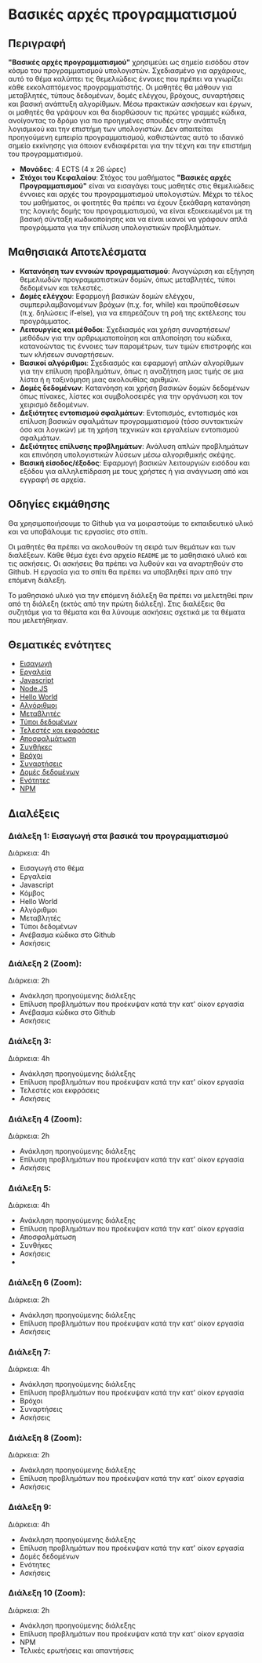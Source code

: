 # Βασικές αρχές προγραμματισμού

## Περιγραφή

**"Βασικές αρχές προγραμματισμού"** χρησιμεύει ως σημείο εισόδου στον κόσμο του προγραμματισμού υπολογιστών. Σχεδιασμένο για αρχάριους, αυτό το θέμα καλύπτει τις θεμελιώδεις έννοιες που πρέπει να γνωρίζει κάθε εκκολαπτόμενος προγραμματιστής. Οι μαθητές θα μάθουν για μεταβλητές, τύπους δεδομένων, δομές ελέγχου, βρόχους, συναρτήσεις και βασική ανάπτυξη αλγορίθμων. Μέσω πρακτικών ασκήσεων και έργων, οι μαθητές θα γράψουν και θα διορθώσουν τις πρώτες γραμμές κώδικα, ανοίγοντας το δρόμο για πιο προηγμένες σπουδές στην ανάπτυξη λογισμικού και την επιστήμη των υπολογιστών. Δεν απαιτείται προηγούμενη εμπειρία προγραμματισμού, καθιστώντας αυτό το ιδανικό σημείο εκκίνησης για όποιον ενδιαφέρεται για την τέχνη και την επιστήμη του προγραμματισμού.

- **Μονάδες**: 4 ECTS (4 x 26 ώρες)
- **Στόχοι του Κεφαλαίου**: Στόχος του μαθήματος **"Βασικές αρχές Προγραμματισμού"** είναι να εισαγάγει τους μαθητές στις θεμελιώδεις έννοιες και αρχές του προγραμματισμού υπολογιστών.
Μέχρι το τέλος του μαθήματος, οι φοιτητές θα πρέπει να έχουν ξεκάθαρη κατανόηση της λογικής δομής του προγραμματισμού, να είναι εξοικειωμένοι με τη βασική σύνταξη κωδικοποίησης και να είναι ικανοί να γράφουν απλά προγράμματα για την επίλυση υπολογιστικών προβλημάτων.

## Μαθησιακά Αποτελέσματα
- **Κατανόηση των εννοιών προγραμματισμού**: Αναγνώριση και εξήγηση θεμελιωδών προγραμματιστικών δομών, όπως μεταβλητές, τύποι δεδομένων και τελεστές.
- **Δομές ελέγχου**: Εφαρμογή βασικών δομών ελέγχου, συμπεριλαμβανομένων βρόχων (π.χ. for, while) και προϋποθέσεων (π.χ. δηλώσεις if-else), για να επηρεάζουν τη ροή της εκτέλεσης του προγράμματος.
- **Λειτουργίες και μέθοδοι**: Σχεδιασμός και χρήση συναρτήσεων/μεθόδων για την αρθρωματοποίηση και απλοποίηση του κώδικα, κατανοώντας τις έννοιες των παραμέτρων, των τιμών επιστροφής και των κλήσεων συναρτήσεων.
- **Βασικοί αλγόριθμοι**: Σχεδιασμός και εφαρμογή απλών αλγορίθμων για την επίλυση προβλημάτων, όπως η αναζήτηση μιας τιμής σε μια λίστα ή η ταξινόμηση μιας ακολουθίας αριθμών.
- **Δομές δεδομένων**: Κατανόηση και χρήση βασικών δομών δεδομένων όπως πίνακες, λίστες και συμβολοσειρές για την οργάνωση και τον χειρισμό δεδομένων.
- **Δεξιότητες εντοπισμού σφαλμάτων**: Εντοπισμός, εντοπισμός και επίλυση βασικών σφαλμάτων προγραμματισμού (τόσο συντακτικών όσο και λογικών) με τη χρήση τεχνικών και εργαλείων εντοπισμού σφαλμάτων.
- **Δεξιότητες επίλυσης προβλημάτων**: Ανάλυση απλών προβλημάτων και επινόηση υπολογιστικών λύσεων μέσω αλγοριθμικής σκέψης.
- **Βασική είσοδος/έξοδος**: Εφαρμογή βασικών λειτουργιών εισόδου και εξόδου για αλληλεπίδραση με τους χρήστες ή για ανάγνωση από και εγγραφή σε αρχεία.

## Οδηγίες εκμάθησης

Θα χρησιμοποιήσουμε το Github για να μοιραστούμε το εκπαιδευτικό υλικό και να υποβάλουμε τις εργασίες στο σπίτι.

Οι μαθητές θα πρέπει να ακολουθούν τη σειρά των θεμάτων και των διαλέξεων. Κάθε θέμα έχει ένα αρχείο `README` με το μαθησιακό υλικό και τις ασκήσεις. Οι ασκήσεις θα πρέπει να λυθούν και να αναρτηθούν στο Github. Η εργασία για το σπίτι θα πρέπει να υποβληθεί πριν από την επόμενη διάλεξη.

Το μαθησιακό υλικό για την επόμενη διάλεξη θα πρέπει να μελετηθεί πριν από τη διάλεξη (εκτός από την πρώτη διάλεξη). Στις διαλέξεις θα συζητάμε για τα θέματα και θα λύνουμε ασκήσεις σχετικά με τα θέματα που μελετήθηκαν.

## Θεματικές ενότητες
- [Εισαγωγή](./Topics/Introduction/README.md)
- [Εργαλεία](./Topics/Tools/README.md)
- [Javascript](./Topics/Javascript/README.md)
- [Node.JS](./Topics/NodeJS/README.md)
- [Hello World](./Topics/HelloWorld/README.md)
- [Αλγόριθμοι](./Topics/Algorithms/README.md)
- [Μεταβλητές](./Topics/Variables/README.md)
- [Τύποι δεδομένων](./Topics/Data-Types/README.md)
- [Τελεστές και εκφράσεις](./Topics/Operators/README.md)
- [Αποσφαλμάτωση](./Topics/Debugging/README.md)
- [Συνθήκες](./Topics/Conditionals/README.md)
- [Βρόχοι](./Topics/Loops/README.md)
- [Συναρτήσεις](./Topics/Functions/README.md)
- [Δομές δεδομένων](./Topics/Data-Structures/README.md)
- [Ενότητες](./Topics/Modules/README.md)
- [NPM](./Topics/NPM/README.md)

## Διαλέξεις

### Διάλεξη 1: Εισαγωγή στα βασικά του προγραμματισμού

Διάρκεια: 4h

- Εισαγωγή στο θέμα
- Εργαλεία
- Javascript
- Κόμβος
- Hello World
- Αλγόριθμοι
- Μεταβλητές
- Τύποι δεδομένων
- Ανέβασμα κώδικα στο Github
- Ασκήσεις

### Διάλεξη 2 (Zoom):

Διάρκεια: 2h

- Ανάκληση προηγούμενης διάλεξης
- Επίλυση προβλημάτων που προέκυψαν κατά την κατ' οίκον εργασία
- Ανέβασμα κώδικα στο Github
- Ασκήσεις

### Διάλεξη 3:

Διάρκεια: 4h

- Ανάκληση προηγούμενης διάλεξης
- Επίλυση προβλημάτων που προέκυψαν κατά την κατ' οίκον εργασία
- Τελεστές και εκφράσεις
- Ασκήσεις

### Διάλεξη 4 (Zoom): 

Διάρκεια: 2h

- Ανάκληση προηγούμενης διάλεξης
- Επίλυση προβλημάτων που προέκυψαν κατά την κατ' οίκον εργασία
- Ασκήσεις


### Διάλεξη 5: 

Διάρκεια: 4h

- Ανάκληση προηγούμενης διάλεξης
- Επίλυση προβλημάτων που προέκυψαν κατά την κατ' οίκον εργασία
- Αποσφαλμάτωση
- Συνθήκες
- Ασκήσεις
- 
### Διάλεξη 6 (Zoom):

Διάρκεια: 2h

- Ανάκληση προηγούμενης διάλεξης
- Επίλυση προβλημάτων που προέκυψαν κατά την κατ' οίκον εργασία
- Ασκήσεις

### Διάλεξη 7: 

Διάρκεια: 4h

- Ανάκληση προηγούμενης διάλεξης
- Επίλυση προβλημάτων που προέκυψαν κατά την κατ' οίκον εργασία
- Βρόχοι
- Συναρτήσεις
- Ασκήσεις
  
### Διάλεξη 8 (Zoom):

Διάρκεια: 2h

- Ανάκληση προηγούμενης διάλεξης
- Επίλυση προβλημάτων που προέκυψαν κατά την κατ' οίκον εργασία
- Ασκήσεις


### Διάλεξη 9: 

Διάρκεια: 4h

- Ανάκληση προηγούμενης διάλεξης
- Επίλυση προβλημάτων που προέκυψαν κατά την κατ' οίκον εργασία
- Δομές δεδομένων
- Ενότητες
- Ασκήσεις

### Διάλεξη 10 (Zoom):

Διάρκεια: 2h

- Ανάκληση προηγούμενης διάλεξης
- Επίλυση προβλημάτων που προέκυψαν κατά την κατ' οίκον εργασία
- NPM
- Τελικές ερωτήσεις και απαντήσεις
